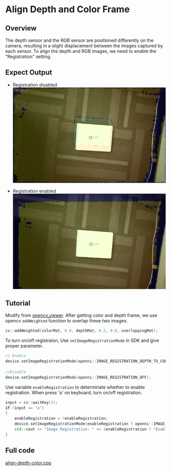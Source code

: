# Align Depth and Color Frame

## Overview

The depth sensor and the RGB sensor are positioned differently on the camera, resulting in a slight displacement between the images captured by each sensor. To align the depth and RGB images, we need to enable the "Registration" setting.

## Expect Output

- Registration disabled
  ![](../../.asset/align_disable.png)

- Registration enabled
  ![](../../.asset/align_enable.png)

## Tutorial

Modify from [opencv_viewer](../opencv_viewer/README.md). After getting color and depth frame, we use opencv `addWeighted` function to overlap these two images.

```c++
cv::addWeighted(colorMat, 0.8, depthMat, 0.2, 0.0, overlappingMat);
```

To turn on/off registraion, Use `setImageRegistrationMode` in SDK and give proper parameter.

```c++
// Enable
device.setImageRegistrationMode(openni::IMAGE_REGISTRATION_DEPTH_TO_COLOR);

//Disable
device.setImageRegistrationMode(openni::IMAGE_REGISTRATION_OFF);
```

Use variable `enableRegistration` to determinate whether to enable registration. When press 'a' on keyboard, turn on/off registration.

```c++
input = cv::waitKey(1);
if (input == 'a')
{
    enableRegistration = !enableRegistration;
    device.setImageRegistrationMode(enableRegistration ? openni::IMAGE_REGISTRATION_DEPTH_TO_COLOR openni::IMAGE_REGISTRATION_OFF);
    std::cout << "Image Registration: " << (enableRegistration ? "Enable" : "Disable") << std::endl;
}
```

## Full code

[align-depth-color.cpp](./align-depth-color.cpp)
